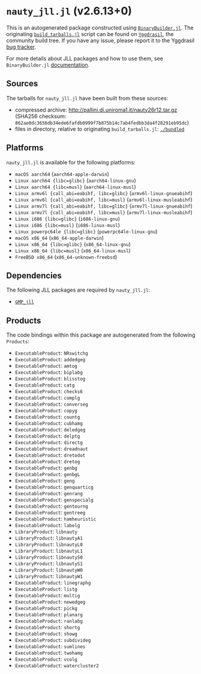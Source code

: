 # `nauty_jll.jl` (v2.6.13+0)

This is an autogenerated package constructed using [`BinaryBuilder.jl`](https://github.com/JuliaPackaging/BinaryBuilder.jl). The originating [`build_tarballs.jl`](https://github.com/JuliaPackaging/Yggdrasil/blob/a4af9d09cbcc3ada16ddc96d7f2f42a820428406/N/nauty/build_tarballs.jl) script can be found on [`Yggdrasil`](https://github.com/JuliaPackaging/Yggdrasil/), the community build tree.  If you have any issue, please report it to the Yggdrasil [bug tracker](https://github.com/JuliaPackaging/Yggdrasil/issues).

For more details about JLL packages and how to use them, see `BinaryBuilder.jl` [documentation](https://juliapackaging.github.io/BinaryBuilder.jl/dev/jll/).

## Sources

The tarballs for `nauty_jll.jl` have been built from these sources:

* compressed archive: http://pallini.di.uniroma1.it/nauty26r12.tar.gz (SHA256 checksum: `862ae0dc3656db34ede6fafdb0999f7b875b14c7ab4fedbb3da4f28291eb95dc`)
* files in directory, relative to originating `build_tarballs.jl`: [`./bundled`](https://github.com/JuliaPackaging/Yggdrasil/tree/a4af9d09cbcc3ada16ddc96d7f2f42a820428406/N/nauty/bundled)

## Platforms

`nauty_jll.jl` is available for the following platforms:

* `macOS aarch64` (`aarch64-apple-darwin`)
* `Linux aarch64 {libc=glibc}` (`aarch64-linux-gnu`)
* `Linux aarch64 {libc=musl}` (`aarch64-linux-musl`)
* `Linux armv6l {call_abi=eabihf, libc=glibc}` (`armv6l-linux-gnueabihf`)
* `Linux armv6l {call_abi=eabihf, libc=musl}` (`armv6l-linux-musleabihf`)
* `Linux armv7l {call_abi=eabihf, libc=glibc}` (`armv7l-linux-gnueabihf`)
* `Linux armv7l {call_abi=eabihf, libc=musl}` (`armv7l-linux-musleabihf`)
* `Linux i686 {libc=glibc}` (`i686-linux-gnu`)
* `Linux i686 {libc=musl}` (`i686-linux-musl`)
* `Linux powerpc64le {libc=glibc}` (`powerpc64le-linux-gnu`)
* `macOS x86_64` (`x86_64-apple-darwin`)
* `Linux x86_64 {libc=glibc}` (`x86_64-linux-gnu`)
* `Linux x86_64 {libc=musl}` (`x86_64-linux-musl`)
* `FreeBSD x86_64` (`x86_64-unknown-freebsd`)

## Dependencies

The following JLL packages are required by `nauty_jll.jl`:

* [`GMP_jll`](https://github.com/JuliaBinaryWrappers/GMP_jll.jl)

## Products

The code bindings within this package are autogenerated from the following `Products`:

* `ExecutableProduct`: `NRswitchg`
* `ExecutableProduct`: `addedgeg`
* `ExecutableProduct`: `amtog`
* `ExecutableProduct`: `biplabg`
* `ExecutableProduct`: `blisstog`
* `ExecutableProduct`: `catg`
* `ExecutableProduct`: `checks6`
* `ExecutableProduct`: `complg`
* `ExecutableProduct`: `converseg`
* `ExecutableProduct`: `copyg`
* `ExecutableProduct`: `countg`
* `ExecutableProduct`: `cubhamg`
* `ExecutableProduct`: `deledgeg`
* `ExecutableProduct`: `delptg`
* `ExecutableProduct`: `directg`
* `ExecutableProduct`: `dreadnaut`
* `ExecutableProduct`: `dretodot`
* `ExecutableProduct`: `dretog`
* `ExecutableProduct`: `genbg`
* `ExecutableProduct`: `genbgL`
* `ExecutableProduct`: `geng`
* `ExecutableProduct`: `genquarticg`
* `ExecutableProduct`: `genrang`
* `ExecutableProduct`: `genspecialg`
* `ExecutableProduct`: `gentourng`
* `ExecutableProduct`: `gentreeg`
* `ExecutableProduct`: `hamheuristic`
* `ExecutableProduct`: `labelg`
* `LibraryProduct`: `libnauty`
* `LibraryProduct`: `libnautyA1`
* `LibraryProduct`: `libnautyL0`
* `LibraryProduct`: `libnautyL1`
* `LibraryProduct`: `libnautyS0`
* `LibraryProduct`: `libnautyS1`
* `LibraryProduct`: `libnautyW0`
* `LibraryProduct`: `libnautyW1`
* `ExecutableProduct`: `linegraphg`
* `ExecutableProduct`: `listg`
* `ExecutableProduct`: `multig`
* `ExecutableProduct`: `newedgeg`
* `ExecutableProduct`: `pickg`
* `ExecutableProduct`: `planarg`
* `ExecutableProduct`: `ranlabg`
* `ExecutableProduct`: `shortg`
* `ExecutableProduct`: `showg`
* `ExecutableProduct`: `subdivideg`
* `ExecutableProduct`: `sumlines`
* `ExecutableProduct`: `twohamg`
* `ExecutableProduct`: `vcolg`
* `ExecutableProduct`: `watercluster2`
